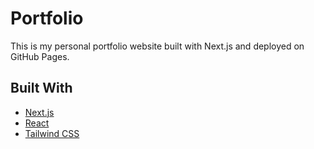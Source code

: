 # Portfolio

This is my personal portfolio website built with Next.js and deployed on GitHub Pages.

## Built With

- [Next.js](https://nextjs.org/)
- [React](https://reactjs.org/)
- [Tailwind CSS](https://tailwindcss.com/)


